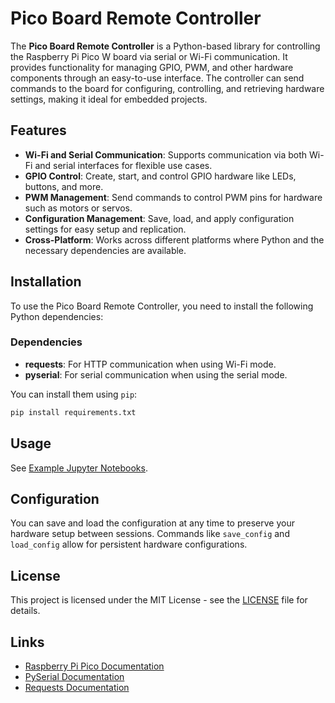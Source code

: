 # Pico Board Remote Controller

The **Pico Board Remote Controller** is a Python-based library for controlling the Raspberry Pi Pico W board via serial or Wi-Fi communication. It provides functionality for managing GPIO, PWM, and other hardware components through an easy-to-use interface. The controller can send commands to the board for configuring, controlling, and retrieving hardware settings, making it ideal for embedded projects.

## Features

- **Wi-Fi and Serial Communication**: Supports communication via both Wi-Fi and serial interfaces for flexible use cases.
- **GPIO Control**: Create, start, and control GPIO hardware like LEDs, buttons, and more.
- **PWM Management**: Send commands to control PWM pins for hardware such as motors or servos.
- **Configuration Management**: Save, load, and apply configuration settings for easy setup and replication.
- **Cross-Platform**: Works across different platforms where Python and the necessary dependencies are available.

## Installation

To use the Pico Board Remote Controller, you need to install the following Python dependencies:

### Dependencies

- **requests**: For HTTP communication when using Wi-Fi mode.
- **pyserial**: For serial communication when using the serial mode.

You can install them using `pip`:

```bash
pip install requirements.txt
```

## Usage
See [Example Jupyter Notebooks](https://github.com/jaca230/RP_pico_W_board_remote_controller).


## Configuration

You can save and load the configuration at any time to preserve your hardware setup between sessions. Commands like `save_config` and `load_config` allow for persistent hardware configurations.

## License

This project is licensed under the MIT License - see the [LICENSE](LICENSE) file for details.

## Links
- [Raspberry Pi Pico Documentation](https://www.raspberrypi.org/documentation/pico/)
- [PySerial Documentation](https://pythonhosted.org/pyserial/)
- [Requests Documentation](https://requests.readthedocs.io/en/latest/)